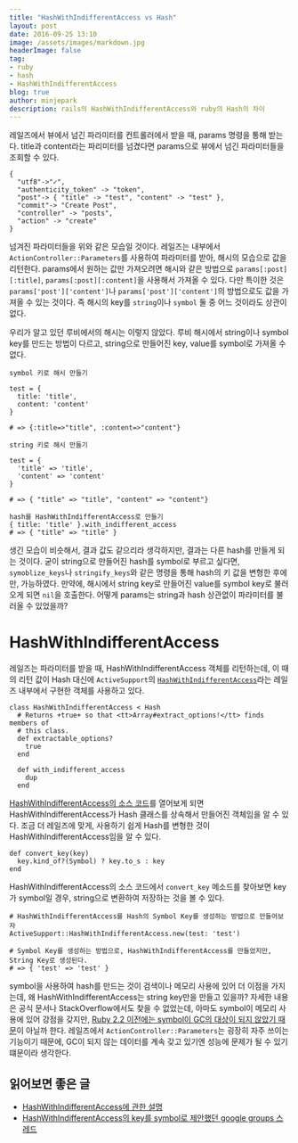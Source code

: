 ```yaml
---
title: "HashWithIndifferentAccess vs Hash"
layout: post
date: 2016-09-25 13:10
image: /assets/images/markdown.jpg
headerImage: false
tag:
- ruby
- hash
- HashWithIndifferentAccess
blog: true
author: minjepark
description: rails의 HashWithIndifferentAccess와 ruby의 Hash의 차이
---
```


레일즈에서 뷰에서 넘긴 파라미터를 컨트롤러에서 받을 때, params 명령을 통해 받는다. title과 content라는 파리미터를 넘겼다면 params으로 뷰에서 넘긴 파라미터들을 조회할 수 있다.

    {
      "utf8"->"✓",
      "authenticity_token" -> "token",
      "post"-> { "title" -> "test", "content" -> "test" },
      "commit"-> "Create Post",
      "controller" -> "posts",
      "action" -> "create"
    }

넘겨진 파라미터들을 위와 같은 모습일 것이다. 레일즈는 내부에서 `ActionController::Parameters`를 사용하여 파라미터를 받아, 해시의 모습으로 값을 리턴한다. params에서 원하는 값만 가져오려면 해시와 같은 방법으로 `params[:post][:title]`, `params[:post][:content]`을 사용해서 가져올 수 있다. 다만 특이한 것은 `params['post']['content']`나 `params['post']['content']`의 방법으로도 값을 가져올 수 있는 것이다. 즉 해시의 key를 `string`이나 `symbol` 둘 중 어느 것이라도 상관이 없다.

우리가 알고 있던 루비에서의 해시는 이렇지 않았다. 루비 해시에서 string이나 symbol key를 만드는 방법이 다르고, string으로 만들어진 key, value를 symbol로 가져올 수 없다.

    symbol 키로 해시 만들기

    test = {
      title: 'title',
      content: 'content'
    }

    # => {:title=>"title", :content=>"content"}

    string 키로 해시 만들기

    test = {
      'title' => 'title',
      'content' => 'content'
    }

    # => { "title" => "title", "content" => "content"}

    hash를 HashWithIndifferentAccess로 만들기
    { title: 'title' }.with_indifferent_access
    # => { "title" => "title" }

생긴 모습이 비슷해서, 결과 값도 같으리라 생각하지만, 결과는 다른 hash를 만들게 되는 것이다. 굳이 string으로 만들어진 hash를 symbol로 부르고 싶다면, `symoblize_keys`나 `stringify_keys`와 같은 명령을 통해 hash의 키 값을 변형한 후에만, 가능하였다. 만약에, 해시에서 string key로 만들어진 value를 symbol key로 불러오게 되면 `nil`을 호출한다. 어떻게 params는 string과 hash 상관없이 파라미터를 불러올 수 있었을까?

# HashWithIndifferentAccess

레일즈는 파라미터를 받을 때, HashWithIndifferentAccess 객체를 리턴하는데, 이 때의 리턴 값이 Hash 대신에 `ActiveSupport`의 [`HashWithIndifferentAccess`](http://api.rubyonrails.org/v4.2/classes/ActiveSupport/HashWithIndifferentAccess.html)라는 레일즈 내부에서 구현한 객체를 사용하고 있다.

    class HashWithIndifferentAccess < Hash
      # Returns +true+ so that <tt>Array#extract_options!</tt> finds members of
      # this class.
      def extractable_options?
        true
      end

      def with_indifferent_access
        dup
      end

[HashWithIndifferentAccess의 소스 코드](https://github.com/rails/rails/blob/df6048407faefdc6774a8b5a02344fd4b1a734b1/activesupport/lib/active_support/hash_with_indifferent_access.rb#L167)를 열어보게 되면 HashWithIndifferentAccess가 Hash 클래스를 상속해서 만들어진 객체임을 알 수 있다. 조금 더 레일즈에 맞게, 사용하기 쉽게 Hash를 변형한 것이 HashWithIndifferentAccess임을 알 수 있다.

    def convert_key(key)
      key.kind_of?(Symbol) ? key.to_s : key
    end

HashWithIndifferentAccess의 소스 코드에서 `convert_key` 메소드를 찾아보면 key가 symbol일 경우, string으로 변환하여 저장하는 것을 볼 수 있다.

    # HashWithIndifferentAccess를 Hash의 Symbol Key를 생성하는 방법으로 만들어보자
    ActiveSupport::HashWithIndifferentAccess.new(test: 'test')

    # Symbol Key를 생성하는 방법으로, HashWithIndifferentAccess를 만들었지만, String Key로 생성된다.
    # => { 'test' => 'test' }

symbol을 사용하여 hash를 만드는 것이 검색이나 메모리 사용에 있어 더 이점을 가지는데, 왜 HashWithIndifferentAccess는 string key만을 만들고 있을까? 자세한 내용은 공식 문서나 StackOverflow에서도 찾을 수 없었는데, 아마도 symbol이 메모리 사용에 있어 강점을 갖지만, [Ruby 2.2 이전에는 symbol이 GC의 대상이 되지 않았기 때문](https://www.sitepoint.com/symbol-gc-ruby-2-2/)이 아닐까 한다. 레일즈에서 `ActionController::Parameters`는 굉장히 자주 쓰이는 기능이기 때문에, GC이 되지 않는 데이터를 계속 갖고 있기엔 성능에 문제가 될 수 있기 떄문이라 생각한다.

## 읽어보면 좋은 글
* [HashWithIndifferentAccess에 관한 설명](http://codefol.io/posts/Deep-Rails-Understanding-HashWithIndifferentAccess-Understanding-the-Params-Hash)
* [HashWithIndifferentAccess의 key를 symbol로 제안했던 google groups 스레드](https://groups.google.com/forum/#!topic/rubyonrails-core/S6tthggGYNo)
